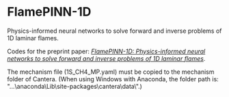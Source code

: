 # FlamePINN-1D
Physics-informed neural networks to solve forward and inverse problems of 1D laminar flames.

Codes for the preprint paper: [*FlamePINN-1D: Physics-informed neural networks to solve forward and inverse problems of 1D laminar flames*](https://arxiv.org/abs/2406.09071).

The mechanism file (1S_CH4_MP.yaml) must be copied to the mechanism folder of Cantera. (When using Windows with Anaconda, the folder path is: "...\anaconda\Lib\site-packages\cantera\data\\".)
